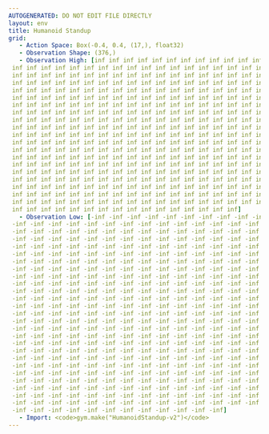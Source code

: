 ```yaml
---
AUTOGENERATED: DO NOT EDIT FILE DIRECTLY
layout: env
title: Humanoid Standup
grid:
   - Action Space: Box(-0.4, 0.4, (17,), float32)
   - Observation Shape: (376,)
   - Observation High: [inf inf inf inf inf inf inf inf inf inf inf inf inf inf inf inf inf inf
 inf inf inf inf inf inf inf inf inf inf inf inf inf inf inf inf inf inf
 inf inf inf inf inf inf inf inf inf inf inf inf inf inf inf inf inf inf
 inf inf inf inf inf inf inf inf inf inf inf inf inf inf inf inf inf inf
 inf inf inf inf inf inf inf inf inf inf inf inf inf inf inf inf inf inf
 inf inf inf inf inf inf inf inf inf inf inf inf inf inf inf inf inf inf
 inf inf inf inf inf inf inf inf inf inf inf inf inf inf inf inf inf inf
 inf inf inf inf inf inf inf inf inf inf inf inf inf inf inf inf inf inf
 inf inf inf inf inf inf inf inf inf inf inf inf inf inf inf inf inf inf
 inf inf inf inf inf inf inf inf inf inf inf inf inf inf inf inf inf inf
 inf inf inf inf inf inf inf inf inf inf inf inf inf inf inf inf inf inf
 inf inf inf inf inf inf inf inf inf inf inf inf inf inf inf inf inf inf
 inf inf inf inf inf inf inf inf inf inf inf inf inf inf inf inf inf inf
 inf inf inf inf inf inf inf inf inf inf inf inf inf inf inf inf inf inf
 inf inf inf inf inf inf inf inf inf inf inf inf inf inf inf inf inf inf
 inf inf inf inf inf inf inf inf inf inf inf inf inf inf inf inf inf inf
 inf inf inf inf inf inf inf inf inf inf inf inf inf inf inf inf inf inf
 inf inf inf inf inf inf inf inf inf inf inf inf inf inf inf inf inf inf
 inf inf inf inf inf inf inf inf inf inf inf inf inf inf inf inf inf inf
 inf inf inf inf inf inf inf inf inf inf inf inf inf inf inf inf inf inf
 inf inf inf inf inf inf inf inf inf inf inf inf inf inf inf inf]
   - Observation Low: [-inf -inf -inf -inf -inf -inf -inf -inf -inf -inf -inf -inf -inf -inf
 -inf -inf -inf -inf -inf -inf -inf -inf -inf -inf -inf -inf -inf -inf
 -inf -inf -inf -inf -inf -inf -inf -inf -inf -inf -inf -inf -inf -inf
 -inf -inf -inf -inf -inf -inf -inf -inf -inf -inf -inf -inf -inf -inf
 -inf -inf -inf -inf -inf -inf -inf -inf -inf -inf -inf -inf -inf -inf
 -inf -inf -inf -inf -inf -inf -inf -inf -inf -inf -inf -inf -inf -inf
 -inf -inf -inf -inf -inf -inf -inf -inf -inf -inf -inf -inf -inf -inf
 -inf -inf -inf -inf -inf -inf -inf -inf -inf -inf -inf -inf -inf -inf
 -inf -inf -inf -inf -inf -inf -inf -inf -inf -inf -inf -inf -inf -inf
 -inf -inf -inf -inf -inf -inf -inf -inf -inf -inf -inf -inf -inf -inf
 -inf -inf -inf -inf -inf -inf -inf -inf -inf -inf -inf -inf -inf -inf
 -inf -inf -inf -inf -inf -inf -inf -inf -inf -inf -inf -inf -inf -inf
 -inf -inf -inf -inf -inf -inf -inf -inf -inf -inf -inf -inf -inf -inf
 -inf -inf -inf -inf -inf -inf -inf -inf -inf -inf -inf -inf -inf -inf
 -inf -inf -inf -inf -inf -inf -inf -inf -inf -inf -inf -inf -inf -inf
 -inf -inf -inf -inf -inf -inf -inf -inf -inf -inf -inf -inf -inf -inf
 -inf -inf -inf -inf -inf -inf -inf -inf -inf -inf -inf -inf -inf -inf
 -inf -inf -inf -inf -inf -inf -inf -inf -inf -inf -inf -inf -inf -inf
 -inf -inf -inf -inf -inf -inf -inf -inf -inf -inf -inf -inf -inf -inf
 -inf -inf -inf -inf -inf -inf -inf -inf -inf -inf -inf -inf -inf -inf
 -inf -inf -inf -inf -inf -inf -inf -inf -inf -inf -inf -inf -inf -inf
 -inf -inf -inf -inf -inf -inf -inf -inf -inf -inf -inf -inf -inf -inf
 -inf -inf -inf -inf -inf -inf -inf -inf -inf -inf -inf -inf -inf -inf
 -inf -inf -inf -inf -inf -inf -inf -inf -inf -inf -inf -inf -inf -inf
 -inf -inf -inf -inf -inf -inf -inf -inf -inf -inf -inf -inf -inf -inf
 -inf -inf -inf -inf -inf -inf -inf -inf -inf -inf -inf -inf -inf -inf
 -inf -inf -inf -inf -inf -inf -inf -inf -inf -inf -inf -inf]
   - Import: <code>gym.make("HumanoidStandup-v2")</code>
---
```

